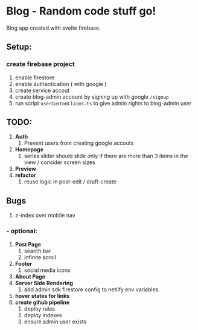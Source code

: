 # Blog - Random code stuff go!

Blog app created with svelte firebase.

## Setup:

### create firebase project

1.  enable firestore
2.  enable authentication ( with google )
3.  create service accout
4.  create blog-admin account by signing up with google `/signup`
5.  run script `userCustomClaims.ts` to give admin rights to blog-admin user

## TODO:

1. **Auth**
   1. Prevent users from creating google accouts
2. **Homepage**
   1. series slider should slide only if there are more than 3 items in the view / consider screen sizes
3. **Preview**
4. **refactor**
   1. reuse logic in post-edit / draft-create

## Bugs

1. z-index over mobile nav

### - optional:

1. **Post Page**
   1. search bar
   2. infinite scroll
2. **Footer**
   1. social media icons
3. **About Page**
4. **Server Side Rendering**
   1. add admin sdk firestore config to netlify env variables.
5. **hover states for links**
6. **create gihub pipeline**
   1. deploy rules
   2. deploy indexes
   3. ensure admin user exists
